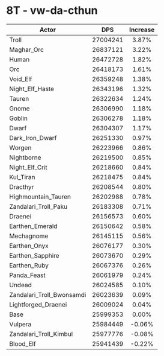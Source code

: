 # 8T - vw-da-cthun
| Actor | DPS | Increase |
|---|:---:|:---:|
|Troll|27004241|3.87%|
|Maghar_Orc|26837121|3.22%|
|Human|26472728|1.82%|
|Orc|26418173|1.61%|
|Void_Elf|26359248|1.38%|
|Night_Elf_Haste|26343196|1.32%|
|Tauren|26322634|1.24%|
|Gnome|26306990|1.18%|
|Goblin|26306278|1.18%|
|Dwarf|26304307|1.17%|
|Dark_Iron_Dwarf|26251330|0.97%|
|Worgen|26223966|0.86%|
|Nightborne|26219500|0.85%|
|Night_Elf_Crit|26218660|0.84%|
|Kul_Tiran|26218475|0.84%|
|Dracthyr|26208544|0.80%|
|Highmountain_Tauren|26202988|0.78%|
|Zandalari_Troll_Paku|26183308|0.71%|
|Draenei|26156573|0.60%|
|Earthen_Emerald|26150642|0.58%|
|Mechagnome|26145115|0.56%|
|Earthen_Onyx|26076177|0.30%|
|Earthen_Sapphire|26073670|0.29%|
|Earthen_Ruby|26067376|0.26%|
|Panda_Feast|26061979|0.24%|
|Undead|26024585|0.10%|
|Zandalari_Troll_Bwonsamdi|26023639|0.09%|
|Lightforged_Draenei|26009024|0.04%|
|Base|25999353|0.00%|
|Vulpera|25984449|-0.06%|
|Zandalari_Troll_Kimbul|25977776|-0.08%|
|Blood_Elf|25941439|-0.22%|
